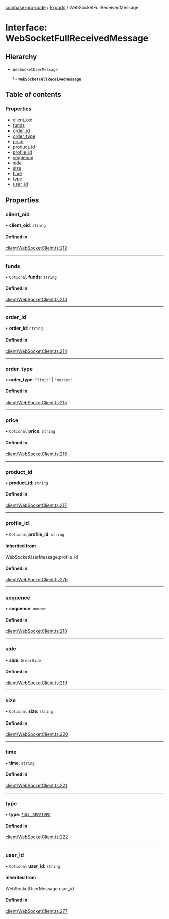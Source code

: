 [coinbase-pro-node](../README.md) / [Exports](../modules.md) / WebSocketFullReceivedMessage

# Interface: WebSocketFullReceivedMessage

## Hierarchy

- `WebSocketUserMessage`

  ↳ **`WebSocketFullReceivedMessage`**

## Table of contents

### Properties

- [client_oid](WebSocketFullReceivedMessage.md#client_oid)
- [funds](WebSocketFullReceivedMessage.md#funds)
- [order_id](WebSocketFullReceivedMessage.md#order_id)
- [order_type](WebSocketFullReceivedMessage.md#order_type)
- [price](WebSocketFullReceivedMessage.md#price)
- [product_id](WebSocketFullReceivedMessage.md#product_id)
- [profile_id](WebSocketFullReceivedMessage.md#profile_id)
- [sequence](WebSocketFullReceivedMessage.md#sequence)
- [side](WebSocketFullReceivedMessage.md#side)
- [size](WebSocketFullReceivedMessage.md#size)
- [time](WebSocketFullReceivedMessage.md#time)
- [type](WebSocketFullReceivedMessage.md#type)
- [user_id](WebSocketFullReceivedMessage.md#user_id)

## Properties

### client_oid

• **client_oid**: `string`

#### Defined in

[client/WebSocketClient.ts:212](https://github.com/bennycode/coinbase-pro-node/blob/7770f03/src/client/WebSocketClient.ts#L212)

---

### funds

• `Optional` **funds**: `string`

#### Defined in

[client/WebSocketClient.ts:213](https://github.com/bennycode/coinbase-pro-node/blob/7770f03/src/client/WebSocketClient.ts#L213)

---

### order_id

• **order_id**: `string`

#### Defined in

[client/WebSocketClient.ts:214](https://github.com/bennycode/coinbase-pro-node/blob/7770f03/src/client/WebSocketClient.ts#L214)

---

### order_type

• **order_type**: `"limit"` \| `"market"`

#### Defined in

[client/WebSocketClient.ts:215](https://github.com/bennycode/coinbase-pro-node/blob/7770f03/src/client/WebSocketClient.ts#L215)

---

### price

• `Optional` **price**: `string`

#### Defined in

[client/WebSocketClient.ts:216](https://github.com/bennycode/coinbase-pro-node/blob/7770f03/src/client/WebSocketClient.ts#L216)

---

### product_id

• **product_id**: `string`

#### Defined in

[client/WebSocketClient.ts:217](https://github.com/bennycode/coinbase-pro-node/blob/7770f03/src/client/WebSocketClient.ts#L217)

---

### profile_id

• `Optional` **profile_id**: `string`

#### Inherited from

WebSocketUserMessage.profile_id

#### Defined in

[client/WebSocketClient.ts:276](https://github.com/bennycode/coinbase-pro-node/blob/7770f03/src/client/WebSocketClient.ts#L276)

---

### sequence

• **sequence**: `number`

#### Defined in

[client/WebSocketClient.ts:218](https://github.com/bennycode/coinbase-pro-node/blob/7770f03/src/client/WebSocketClient.ts#L218)

---

### side

• **side**: `OrderSide`

#### Defined in

[client/WebSocketClient.ts:219](https://github.com/bennycode/coinbase-pro-node/blob/7770f03/src/client/WebSocketClient.ts#L219)

---

### size

• `Optional` **size**: `string`

#### Defined in

[client/WebSocketClient.ts:220](https://github.com/bennycode/coinbase-pro-node/blob/7770f03/src/client/WebSocketClient.ts#L220)

---

### time

• **time**: `string`

#### Defined in

[client/WebSocketClient.ts:221](https://github.com/bennycode/coinbase-pro-node/blob/7770f03/src/client/WebSocketClient.ts#L221)

---

### type

• **type**: [`FULL_RECEIVED`](../enums/WebSocketResponseType.md#full_received)

#### Defined in

[client/WebSocketClient.ts:222](https://github.com/bennycode/coinbase-pro-node/blob/7770f03/src/client/WebSocketClient.ts#L222)

---

### user_id

• `Optional` **user_id**: `string`

#### Inherited from

WebSocketUserMessage.user_id

#### Defined in

[client/WebSocketClient.ts:277](https://github.com/bennycode/coinbase-pro-node/blob/7770f03/src/client/WebSocketClient.ts#L277)
